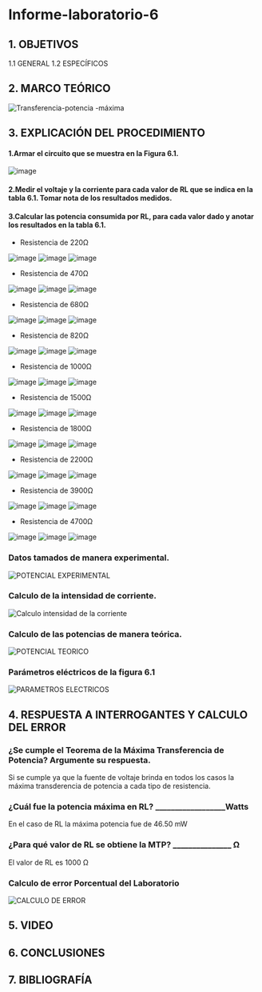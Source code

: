 # Informe-laboratorio-6
## 1. OBJETIVOS
   1.1 GENERAL
   1.2 ESPECÍFICOS   
## 2. MARCO TEÓRICO
![Transferencia-potencia -máxima](https://user-images.githubusercontent.com/93681159/146825767-3a18d714-e36b-43ca-896e-c9e93ead6ad1.jpeg)
## 3. EXPLICACIÓN DEL PROCEDIMIENTO
#### 1.Armar el circuito que se muestra en la Figura 6.1.
![image](https://user-images.githubusercontent.com/93666408/149445616-414c6e27-5dcc-463d-a611-2178c7296a35.png)

#### 2.Medir el voltaje y la corriente para cada valor de RL que se indica en la tabla 6.1. Tomar nota de los resultados medidos.
#### 3.Calcular las potencia consumida por RL, para cada valor dado y anotar los resultados en la tabla 6.1.
* Resistencia de 220Ω

![image](https://user-images.githubusercontent.com/93666408/149447555-f3574f46-4012-4810-8490-01a80b47c5db.png)
![image](https://user-images.githubusercontent.com/93666408/149449086-4fb195b1-8e34-4a92-8981-778492174816.png)
![image](https://user-images.githubusercontent.com/93666408/149449422-51141696-0ecb-4991-883d-7192d5892d4f.png)

* Resistencia de 470Ω

![image](https://user-images.githubusercontent.com/93666408/149450643-4f83da33-b229-4b5e-bd34-08781c533d6a.png)
![image](https://user-images.githubusercontent.com/93666408/149450563-e32cb1fb-0a77-429d-a0f2-6077159b1ab7.png)
![image](https://user-images.githubusercontent.com/93666408/149450101-1d13cc1f-978b-4e25-b90d-4493cdb05dca.png)

* Resistencia de 680Ω

![image](https://user-images.githubusercontent.com/93666408/149451891-c207b43c-a632-4cd4-b7b5-551ba490f992.png)
![image](https://user-images.githubusercontent.com/93666408/149452304-85e616c8-8399-4dd8-85e8-a8f0326962a1.png)
![image](https://user-images.githubusercontent.com/93666408/149452670-9941eb69-0427-4ea1-b769-084bcbeaab58.png)


* Resistencia de 820Ω

![image](https://user-images.githubusercontent.com/93666408/149453615-5d6f4105-74ed-479c-8f65-4ccf663bc2a1.png)
![image](https://user-images.githubusercontent.com/93666408/149453507-ff1f77dc-d254-4a7c-b58e-570334ff1d63.png)
![image](https://user-images.githubusercontent.com/93666408/149452881-5e3bd7e3-6ac2-4feb-9cf8-3a3882be25e2.png)

* Resistencia de 1000Ω

![image](https://user-images.githubusercontent.com/93666408/149454209-9f71386b-9d71-4581-b32e-0db259d1e2b3.png)
![image](https://user-images.githubusercontent.com/93666408/149454458-79cf1a2a-3cca-43c6-ac3c-8c590b78e73a.png)
![image](https://user-images.githubusercontent.com/93666408/149454573-14078477-959d-444a-9b4a-80a6df5f8958.png)


* Resistencia de 1500Ω

![image](https://user-images.githubusercontent.com/93666408/149454760-047e726f-3185-49dc-bbc2-19be3c450bca.png)
![image](https://user-images.githubusercontent.com/93666408/149454934-6cb11b5b-9a3a-47ca-b378-8007d1d8bef6.png)
![image](https://user-images.githubusercontent.com/93666408/149455051-6aba2ea7-df65-4241-8ca8-d5476abb1400.png)

* Resistencia de 1800Ω

![image](https://user-images.githubusercontent.com/93666408/149455775-0ba66699-4569-4b3a-b214-0e8f91941792.png)
![image](https://user-images.githubusercontent.com/93666408/149455717-b91edb6e-a449-47ae-8cd2-7073f2886253.png)
![image](https://user-images.githubusercontent.com/93666408/149455580-4c2b58ce-171c-4adc-8204-cc6635adddaf.png)

* Resistencia de 2200Ω

![image](https://user-images.githubusercontent.com/93666408/149455949-15b048c1-5544-4db0-a48e-f3490fa98363.png)
![image](https://user-images.githubusercontent.com/93666408/149456094-6d618709-836e-4f7b-ab0b-3ed3f5a6f7aa.png)
![image](https://user-images.githubusercontent.com/93666408/149456252-2bd0621f-1455-485d-81e7-3909b25bf8e0.png)

* Resistencia de 3900Ω

![image](https://user-images.githubusercontent.com/93666408/149456520-77eea0c4-36b2-404b-addb-ed5097ef85d6.png)
![image](https://user-images.githubusercontent.com/93666408/149456654-960fca5d-7f36-465e-b67c-cf66e1940f08.png)
![image](https://user-images.githubusercontent.com/93666408/149456953-24c21282-47b9-4e33-81f0-3bba048ce9ab.png)

* Resistencia de 4700Ω

![image](https://user-images.githubusercontent.com/93666408/149457123-e27aa8c5-b578-497c-9534-ce8d8528bca3.png)
![image](https://user-images.githubusercontent.com/93666408/149457306-fb3f1f9d-5ea7-45d0-b85a-eec3e3867761.png)
![image](https://user-images.githubusercontent.com/93666408/149457462-0623c7ea-122b-47b3-9aed-539aef08bc0e.png)

### Datos tamados de manera experimental.
![POTENCIAL EXPERIMENTAL ](https://user-images.githubusercontent.com/93893919/149244517-3d5ce1f1-b766-42cb-bb49-1586d1459d79.png)
### Calculo de la intensidad de corriente.
![Calculo intensidad de la corriente ](https://user-images.githubusercontent.com/93893919/149244508-100eebd6-7f08-459f-98a8-a03320cacadf.png)
### Calculo de las potencias de manera teórica.
![POTENCIAL TEORICO ](https://user-images.githubusercontent.com/93893919/149244513-e202d17b-0ebc-4a32-aa2a-bbc0f5a19661.png)
### Parámetros eléctricos de la figura 6.1
![PARAMETROS ELECTRICOS](https://user-images.githubusercontent.com/93893919/149244524-2fdf1a60-93a5-462b-a9fd-624be878d661.png)
## 4. RESPUESTA A INTERROGANTES Y CALCULO DEL ERROR
### ¿Se cumple el Teorema de la Máxima Transferencia de Potencia? Argumente su respuesta.
Si se cumple ya que la fuente de voltaje brinda en todos los casos la máxima transderencia de potencia a cada tipo de resistencia.
### ¿Cuál fue la potencia máxima en RL? __________________Watts
En el caso de RL la máxima potencia fue de 46.50 mW
### ¿Para qué valor de RL se obtiene la MTP? _______________ Ω
El valor de RL es 1000 Ω
### Calculo de error Porcentual del Laboratorio
![CALCULO DE ERROR ](https://user-images.githubusercontent.com/93893919/149244526-718573dd-8b4e-4f8f-926b-6498939bc5da.png)
## 5. VIDEO
## 6. CONCLUSIONES
## 7. BIBLIOGRAFÍA 
